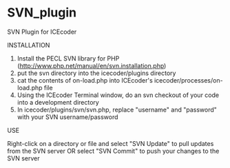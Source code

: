 SVN_plugin
==========

SVN Plugin for ICEcoder


INSTALLATION

1) Install the PECL SVN library for PHP (http://www.php.net/manual/en/svn.installation.php)
2) put the svn directory into the icecoder/plugins directory
3) cat the contents of on-load.php into ICEcoder's icecoder/processes/on-load.php file
4) Using the ICEcoder Terminal window, do an svn checkout of your code into a development directory
5) In icecoder/plugins/svn/svn.php, replace "username" and "password" with your SVN username/password 

USE

Right-click on a directory or file and select "SVN Update" to pull updates from the SVN server OR select "SVN Commit" to push your changes to the SVN server
